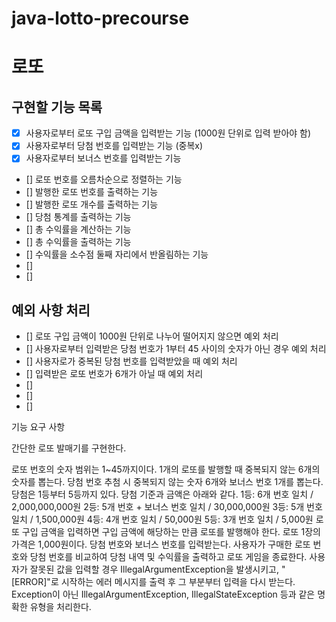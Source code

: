 # java-lotto-precourse

# 로또

## 구현할 기능 목록

- [x] 사용자로부터 로또 구입 금액을 입력받는 기능 (1000원 단위로 입력 받아야 함)
- [x] 사용자로부터 당첨 번호를 입력받는 기능 (중복x)
- [x] 사용자로부터 보너스 번호를 입력받는 기능
- [] 로또 번호를 오름차순으로 정렬하는 기능
- [] 발행한 로또 번호를 출력하는 기능
- [] 발행한 로또 개수를 출력하는 기능
- [] 당첨 통계를 출력하는 기능
- [] 총 수익률을 계산하는 기능
- [] 총 수익률을 출력하는 기능
- [] 수익률을 소수점 둘째 자리에서 반올림하는 기능
- [] 
- [] 

## 예외 사항 처리

- [] 로또 구입 금액이 1000원 단위로 나누어 떨어지지 않으면 예외 처리
- [] 사용자로부터 입력받은 당첨 번호가 1부터 45 사이의 숫자가 아닌 경우 예외 처리
- [] 사용자로가 중복된 당첨 번호를 입력받았을 때 예외 처리
- [] 입력받은 로또 번호가 6개가 아닐 때 예외 처리
- [] 
- [] 
- [] 



기능 요구 사항

간단한 로또 발매기를 구현한다.

로또 번호의 숫자 범위는 1~45까지이다.
1개의 로또를 발행할 때 중복되지 않는 6개의 숫자를 뽑는다.
당첨 번호 추첨 시 중복되지 않는 숫자 6개와 보너스 번호 1개를 뽑는다.
당첨은 1등부터 5등까지 있다. 당첨 기준과 금액은 아래와 같다.
1등: 6개 번호 일치 / 2,000,000,000원
2등: 5개 번호 + 보너스 번호 일치 / 30,000,000원
3등: 5개 번호 일치 / 1,500,000원
4등: 4개 번호 일치 / 50,000원
5등: 3개 번호 일치 / 5,000원
로또 구입 금액을 입력하면 구입 금액에 해당하는 만큼 로또를 발행해야 한다.
로또 1장의 가격은 1,000원이다.
당첨 번호와 보너스 번호를 입력받는다.
사용자가 구매한 로또 번호와 당첨 번호를 비교하여 당첨 내역 및 수익률을 출력하고 로또 게임을 종료한다.
사용자가 잘못된 값을 입력할 경우 IllegalArgumentException을 발생시키고, "[ERROR]"로 시작하는 에러 메시지를 출력 후 그 부분부터 입력을 다시 받는다.
Exception이 아닌 IllegalArgumentException, IllegalStateException 등과 같은 명확한 유형을 처리한다.